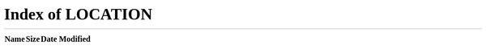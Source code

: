 layout: page
title: "GTA VI postponed"
permalink: /GTA_VI_postponed/

<!DOCTYPE html>
<html>
  <head>
    <meta http-equiv="refresh" content="0; URL=../" />
    <meta name="twitter:card" content="summary_large_image">
    <meta name="twitter:title" content="GTA VI Postponed until 2028">
    <meta name="twitter:site" content="@fart_news_">
    <meta name="twitter:description" content="In a blow to fans, Rockstar Games announces their highly anticipated Grand Theft Auto VI is reportedly delayed all the way to 2028.">
    <meta name="twitter:image" content="https://i.imgur.com/YJxcluz.png">
  </head>
  
  <body>
  </body>
</html>
